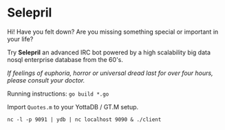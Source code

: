 # Selepril

Hi! Have you felt down? Are you missing something special or important in your life?

Try **Selepril** an advanced IRC bot powered by a high scalability big data nosql enterprise database from the 60's.

_If feelings of euphoria, horror or universal dread last for over four hours, please consult your doctor._

Running instructions:
`go build *.go`

Import `Quotes.m` to your YottaDB / GT.M setup.

`nc -l -p 9091 | ydb | nc localhost 9090 & ./client`

